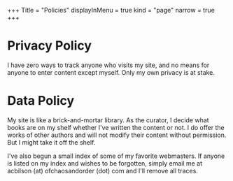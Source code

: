 +++
Title = "Policies"
displayInMenu = true
kind = "page"
narrow = true
+++
# Privacy Policy

I have zero ways to track anyone who visits my site, and no means for anyone to enter content except myself. Only my own privacy is at stake.

# Data Policy

My site is like a brick-and-mortar library. As the curator, I decide what books are on my shelf whether I've written the content or not. I do offer the works of other authors and will not modify their content without permission. But I might take it off the shelf.

I've also begun a small index of some of my favorite webmasters. If anyone is listed on my index and wishes to be forgotten, simply email me at acbilson (at) ofchaosandorder (dot) com and I'll remove all traces.
